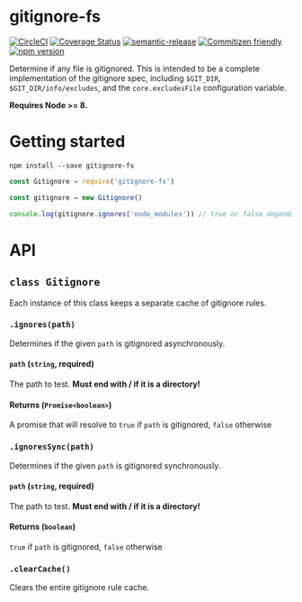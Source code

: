 # gitignore-fs

[![CircleCI](https://circleci.com/gh/jedwards1211/gitignore-fs.svg?style=svg)](https://circleci.com/gh/jedwards1211/gitignore-fs)
[![Coverage Status](https://codecov.io/gh/jedwards1211/gitignore-fs/branch/master/graph/badge.svg)](https://codecov.io/gh/jedwards1211/gitignore-fs)
[![semantic-release](https://img.shields.io/badge/%20%20%F0%9F%93%A6%F0%9F%9A%80-semantic--release-e10079.svg)](https://github.com/semantic-release/semantic-release)
[![Commitizen friendly](https://img.shields.io/badge/commitizen-friendly-brightgreen.svg)](http://commitizen.github.io/cz-cli/)
[![npm version](https://badge.fury.io/js/gitignore-fs.svg)](https://badge.fury.io/js/gitignore-fs)

Determine if any file is gitignored. This is intended to be a complete implementation of the gitignore spec, including `$GIT_DIR`, `$GIT_DIR/info/excludes`, and the `core.excludesFile` configuration variable.

**Requires Node >= 8.**

# Getting started

```
npm install --save gitignore-fs
```

```js
const Gitignore = require('gitignore-fs')

const gitignore = new Gitignore()

console.log(gitignore.ignores('node_modules')) // true or false depending on your config
```

# API

## `class Gitignore`

Each instance of this class keeps a separate cache of gitignore rules.

### `.ignores(path)`

Determines if the given `path` is gitignored asynchronously.

#### `path` (`string`, **required**)

The path to test. **Must end with / if it is a directory!**

#### Returns (`Promise<boolean>`)

A promise that will resolve to `true` if `path` is gitignored, `false` otherwise

### `.ignoresSync(path)`

Determines if the given `path` is gitignored synchronously.

#### `path` (`string`, **required**)

The path to test. **Must end with / if it is a directory!**

#### Returns (`boolean`)

`true` if `path` is gitignored, `false` otherwise

### `.clearCache()`

Clears the entire gitignore rule cache.
